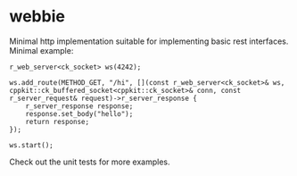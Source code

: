 webbie
======

Minimal http implementation suitable for implementing basic rest interfaces. Minimal example:

    r_web_server<ck_socket> ws(4242);

    ws.add_route(METHOD_GET, "/hi", [](const r_web_server<ck_socket>& ws, cppkit::ck_buffered_socket<cppkit::ck_socket>& conn, const r_server_request& request)->r_server_response {
        r_server_response response;
        response.set_body("hello");
        return response;
    });

    ws.start();

Check out the unit tests for more examples.

